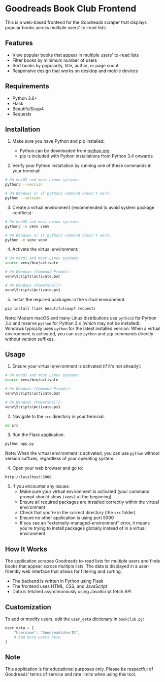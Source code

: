 # Goodreads Book Club Frontend

This is a web-based frontend for the Goodreads scraper that displays popular books across multiple users' to-read lists.

## Features

- View popular books that appear in multiple users' to-read lists
- Filter books by minimum number of users
- Sort books by popularity, title, author, or page count
- Responsive design that works on desktop and mobile devices

## Requirements

- Python 3.6+
- Flask
- BeautifulSoup4
- Requests

## Installation


1. Make sure you have Python and pip installed:
   - Python can be downloaded from [python.org](https://www.python.org/downloads/)
   - pip is included with Python installations from Python 3.4 onwards

2. Verify your Python installation by running one of these commands in your terminal:

```bash
# On macOS and most Linux systems:
python3 --version

# On Windows or if python3 command doesn't work:
python --version
```

3. Create a virtual environment (recommended to avoid system package conflicts):

```bash
# On macOS and most Linux systems:
python3 -m venv venv

# On Windows or if python3 command doesn't work:
python -m venv venv
```

4. Activate the virtual environment:

```bash
# On macOS and most Linux systems:
source venv/bin/activate

# On Windows (Command Prompt):
venv\Scripts\activate.bat

# On Windows (PowerShell):
venv\Scripts\Activate.ps1
```

5. Install the required packages in the virtual environment:

```bash
pip install flask beautifulsoup4 requests
```

   Note: Modern macOS and many Linux distributions use `python3` for Python 3.x and reserve `python` for Python 2.x (which may not be installed). Windows typically uses `python` for the latest installed version. When a virtual environment is activated, you can use `python` and `pip` commands directly without version suffixes.

## Usage

1. Ensure your virtual environment is activated (if it's not already):

```bash
# On macOS and most Linux systems:
source venv/bin/activate

# On Windows (Command Prompt):
venv\Scripts\activate.bat

# On Windows (PowerShell):
venv\Scripts\Activate.ps1
```

2. Navigate to the `src` directory in your terminal:

```bash
cd src
```

3. Run the Flask application:

```bash
python app.py
```

   Note: When the virtual environment is activated, you can use `python` without version suffixes, regardless of your operating system.

4. Open your web browser and go to:

```
http://localhost:5000
```

5. If you encounter any issues:
   - Make sure your virtual environment is activated (your command prompt should show `(venv)` at the beginning)
   - Ensure all required packages are installed correctly within the virtual environment
   - Check that you're in the correct directory (the `src` folder)
   - Ensure no other application is using port 5000
   - If you see an "externally-managed-environment" error, it means you're trying to install packages globally instead of in a virtual environment

## How It Works

The application scrapes Goodreads to-read lists for multiple users and finds books that appear across multiple lists. The data is displayed in a user-friendly web interface that allows for filtering and sorting.

- The backend is written in Python using Flask
- The frontend uses HTML, CSS, and JavaScript
- Data is fetched asynchronously using JavaScript fetch API

## Customization

To add or modify users, edit the `user_data` dictionary in `bookclub.py`:

```python
user_data = {
    "Username": "GoodreadsUserID",
    # Add more users here
}
```

## Note

This application is for educational purposes only. Please be respectful of Goodreads' terms of service and rate limits when using this tool.
